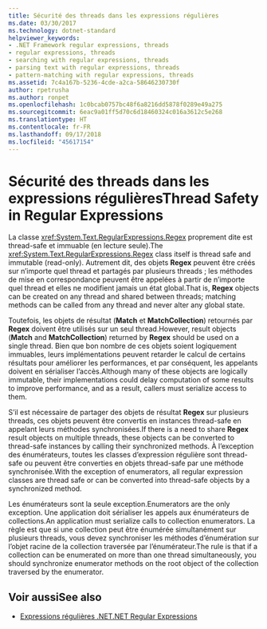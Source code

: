 ```yaml
---
title: Sécurité des threads dans les expressions régulières
ms.date: 03/30/2017
ms.technology: dotnet-standard
helpviewer_keywords:
- .NET Framework regular expressions, threads
- regular expressions, threads
- searching with regular expressions, threads
- parsing text with regular expressions, threads
- pattern-matching with regular expressions, threads
ms.assetid: 7c4a167b-5236-4cde-a2ca-58646230730f
author: rpetrusha
ms.author: ronpet
ms.openlocfilehash: 1c0bcab0757bc48f6a8216dd5878f0289e49a275
ms.sourcegitcommit: 6eac9a01ff5d70c6d18460324c016a3612c5e268
ms.translationtype: HT
ms.contentlocale: fr-FR
ms.lasthandoff: 09/17/2018
ms.locfileid: "45617154"
---
```

# <a name="thread-safety-in-regular-expressions"></a><span data-ttu-id="aa8ba-102">Sécurité des threads dans les expressions régulières</span><span class="sxs-lookup"><span data-stu-id="aa8ba-102">Thread Safety in Regular Expressions</span></span>
<span data-ttu-id="aa8ba-103">La classe <xref:System.Text.RegularExpressions.Regex> proprement dite est thread-safe et immuable (en lecture seule).</span><span class="sxs-lookup"><span data-stu-id="aa8ba-103">The <xref:System.Text.RegularExpressions.Regex> class itself is thread safe and immutable (read-only).</span></span> <span data-ttu-id="aa8ba-104">Autrement dit, des objets **Regex** peuvent être créés sur n’importe quel thread et partagés par plusieurs threads ; les méthodes de mise en correspondance peuvent être appelées à partir de n’importe quel thread et elles ne modifient jamais un état global.</span><span class="sxs-lookup"><span data-stu-id="aa8ba-104">That is, **Regex** objects can be created on any thread and shared between threads; matching methods can be called from any thread and never alter any global state.</span></span>  
  
 <span data-ttu-id="aa8ba-105">Toutefois, les objets de résultat (**Match** et **MatchCollection**) retournés par **Regex** doivent être utilisés sur un seul thread.</span><span class="sxs-lookup"><span data-stu-id="aa8ba-105">However, result objects (**Match** and **MatchCollection**) returned by **Regex** should be used on a single thread.</span></span> <span data-ttu-id="aa8ba-106">Bien que bon nombre de ces objets soient logiquement immuables, leurs implémentations peuvent retarder le calcul de certains résultats pour améliorer les performances, et par conséquent, les appelants doivent en sérialiser l’accès.</span><span class="sxs-lookup"><span data-stu-id="aa8ba-106">Although many of these objects are logically immutable, their implementations could delay computation of some results to improve performance, and as a result, callers must serialize access to them.</span></span>  
  
 <span data-ttu-id="aa8ba-107">S’il est nécessaire de partager des objets de résultat **Regex** sur plusieurs threads, ces objets peuvent être convertis en instances thread-safe en appelant leurs méthodes synchronisées.</span><span class="sxs-lookup"><span data-stu-id="aa8ba-107">If there is a need to share **Regex** result objects on multiple threads, these objects can be converted to thread-safe instances by calling their synchronized methods.</span></span> <span data-ttu-id="aa8ba-108">À l’exception des énumérateurs, toutes les classes d’expression régulière sont thread-safe ou peuvent être converties en objets thread-safe par une méthode synchronisée.</span><span class="sxs-lookup"><span data-stu-id="aa8ba-108">With the exception of enumerators, all regular expression classes are thread safe or can be converted into thread-safe objects by a synchronized method.</span></span>  
  
 <span data-ttu-id="aa8ba-109">Les énumérateurs sont la seule exception.</span><span class="sxs-lookup"><span data-stu-id="aa8ba-109">Enumerators are the only exception.</span></span> <span data-ttu-id="aa8ba-110">Une application doit sérialiser les appels aux énumérateurs de collections.</span><span class="sxs-lookup"><span data-stu-id="aa8ba-110">An application must serialize calls to collection enumerators.</span></span> <span data-ttu-id="aa8ba-111">La règle est que si une collection peut être énumérée simultanément sur plusieurs threads, vous devez synchroniser les méthodes d’énumération sur l’objet racine de la collection traversée par l’énumérateur.</span><span class="sxs-lookup"><span data-stu-id="aa8ba-111">The rule is that if a collection can be enumerated on more than one thread simultaneously, you should synchronize enumerator methods on the root object of the collection traversed by the enumerator.</span></span>  
  
## <a name="see-also"></a><span data-ttu-id="aa8ba-112">Voir aussi</span><span class="sxs-lookup"><span data-stu-id="aa8ba-112">See also</span></span>

- [<span data-ttu-id="aa8ba-113">Expressions régulières .NET</span><span class="sxs-lookup"><span data-stu-id="aa8ba-113">.NET Regular Expressions</span></span>](../../../docs/standard/base-types/regular-expressions.md)
